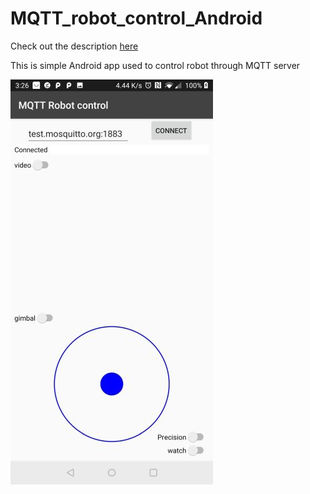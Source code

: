 MQTT_robot_control_Android
==========================
Check out the description [here](http://eziosoft.com/projects/robots/simple-robot-control-and-navigation-based-on-aruco-markers%e2%80%8a-%e2%80%8apart-1/)  
  
  This is simple Android app used to control robot through MQTT server

![App](screenshot_app.jpg)
